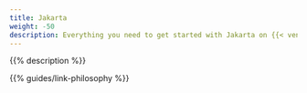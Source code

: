 ```yaml
---
title: Jakarta
weight: -50
description: Everything you need to get started with Jakarta on {{< vendor/name >}}. 
---
```


{{% description %}}

{{% guides/link-philosophy %}}